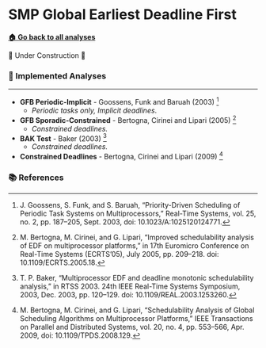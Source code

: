 # SMP Global Earliest Deadline First

[**🏠 Go back to all analyses**](../../../README.md#-available-analyses)

🚧 Under Construction 🚧

### 🧪 Implemented Analyses

---

- **GFB Periodic-Implicit** - Goossens, Funk and Baruah (2003) [^1]
    - *Periodic tasks only, Implicit deadlines*.
- **GFB Sporadic-Constrained** - Bertogna, Cirinei and Lipari (2005) [^3]
    - *Constrained deadlines.*
- **BAK Test** - Baker (2003) [^4]
    - *Constrained deadlines.*
- **Constrained Deadlines** - Bertogna, Cirinei and Lipari (2009) [^2]

### 📚 References

[^1]: J. Goossens, S. Funk, and S. Baruah, “Priority-Driven Scheduling of Periodic Task Systems on Multiprocessors,” Real-Time Systems, vol. 25, no. 2, pp. 187–205, Sept. 2003, doi: 10.1023/A:1025120124771.
[^2]: M. Bertogna, M. Cirinei, and G. Lipari, “Schedulability Analysis of Global Scheduling Algorithms on Multiprocessor Platforms,” IEEE Transactions on Parallel and Distributed Systems, vol. 20, no. 4, pp. 553–566, Apr. 2009, doi: 10.1109/TPDS.2008.129.
[^3]: M. Bertogna, M. Cirinei, and G. Lipari, “Improved schedulability analysis of EDF on multiprocessor platforms,” in 17th Euromicro Conference on Real-Time Systems (ECRTS’05), July 2005, pp. 209–218. doi: 10.1109/ECRTS.2005.18.
[^4]: T. P. Baker, “Multiprocessor EDF and deadline monotonic schedulability analysis,” in RTSS 2003. 24th IEEE Real-Time Systems Symposium, 2003, Dec. 2003, pp. 120–129. doi: 10.1109/REAL.2003.1253260.
